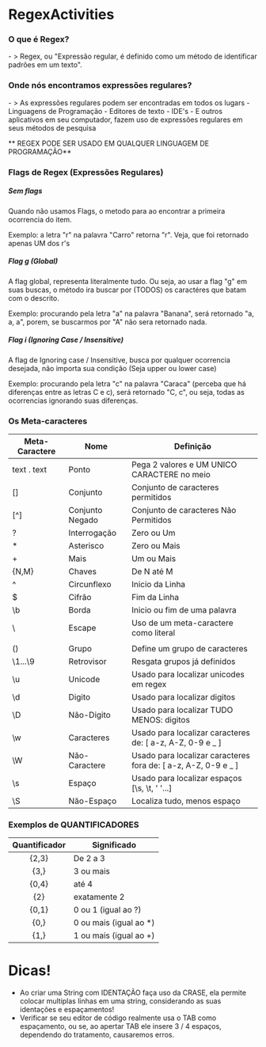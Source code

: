 # RegexActivities

<h3>O que é Regex?</h3>
- > Regex, ou "Expressão regular, é definido como um método de identificar padrões em um texto".

<h3>Onde nós encontramos expressões regulares?</h3>
- > As expressões regulares podem ser encontradas em todos os lugars
- Linguagens de Programação
- Editores de texto
- IDE's
- E outros aplicativos em seu computador, fazem uso de expressões regulares em seus métodos de pesquisa

** REGEX PODE SER USADO EM QUALQUER LINGUAGEM DE PROGRAMAÇÃO**

<h3>Flags de Regex (Expressões Regulares)</h3>

<h5>Sem flags</h5>
Quando não usamos Flags, o metodo para ao encontrar a primeira ocorrencia do item.

Exemplo: a letra "r" na palavra "Carro" retorna "r". Veja, que foi retornado apenas UM dos r's

<h5>Flag g (Global)</h5>
A flag global, representa literalmente tudo. Ou seja, ao usar a flag "g" em suas buscas, o método ira buscar por (TODOS) os caractéres que batam com o descrito.

Exemplo: procurando pela letra "a" na palavra "Banana", será retornado "a, a, a", porem, se buscarmos por "A" não sera retornado nada.

<h5>Flag i (Ignoring Case / Insensitive)</h5>
A flag de Ignoring case / Insensitive, busca por qualquer ocorrencia desejada, não importa sua condição (Seja upper ou lower case)

Exemplo: procurando pela letra "c" na palavra "Caraca" (perceba que há diferenças entre as letras C e c), será retornado "C, c", ou seja, todas as ocorrencias ignorando suas diferenças.


<h3>Os Meta-caracteres</h3>
      
| Meta-Caractere | Nome            | Definição                                                       |
|----------------|-----------------|-----------------------------------------------------------------|
| text . text    | Ponto           | Pega 2 valores e UM UNICO CARACTERE no meio                     |
| []             | Conjunto        | Conjunto de caracteres permitidos                               |
| [^]            | Conjunto Negado | Conjunto de caracteres Não Permitidos                           |
| ?              | Interrogação    | Zero ou Um                                                      |
| *              | Asterisco       | Zero ou Mais                                                    |
| +              | Mais            | Um ou Mais                                                      |
| {N,M}          | Chaves          | De N até M                                                      |
| ^              | Circunflexo     | Inicio da Linha                                                 |
| $              | Cifrão          | Fim da Linha                                                    |
| \b             | Borda           | Inicio ou fim de uma palavra                                    |
| \              | Escape          | Uso de um meta-caractere como literal                           |
| ||             | Ou              | Operação de Ou                                                  |
| ()             | Grupo           | Define um grupo de caracteres                                   |
| \1...\9        | Retrovisor      | Resgata grupos já definidos                                     |
| \u             | Unicode         | Usado para localizar unicodes em regex                          |
| \d             | Digito          | Usado para localizar digitos                                    |
| \D             | Não-Digito      | Usado para localizar TUDO MENOS: digitos                        |
| \w             | Caracteres      | Usado para localizar caracteres de: [ a-z, A-Z, 0-9 e _ ]       |
| \W             | Não-Caractere   | Usado para localizar caracteres fora de: [ a-z, A-Z, 0-9 e _ ]  |
| \s             | Espaço          | Usado para localizar espaços [\s, \t, ' '...]                   |
| \S             | Não-Espaço      | Localiza tudo, menos espaço                                     |


<h3>Exemplos de QUANTIFICADORES</h3>

| Quantificador   | Significado            |
|:---------------:|------------------------|
| {2,3}           | De 2 a 3               |
| {3,}            | 3 ou mais              |
| {0,4}           | até 4                  |
| {2}             | exatamente 2           |
| {0,1}           | 0 ou 1 (igual ao ?)    |
| {0,}            | 0 ou mais (igual ao *) |
| {1,}            | 1 ou mais (igual ao +) |

# Dicas! 

<ul>
    <li>Ao criar uma String com IDENTAÇÃO faça uso da CRASE, ela permite colocar multiplas linhas em uma string, considerando as suas identações e espaçamentos!</li>
    <li>Verificar se seu editor de código realmente usa o TAB como espaçamento, ou se, ao apertar TAB ele insere 3 / 4 espaços, dependendo do tratamento, causaremos erros.</li>
</ul>
